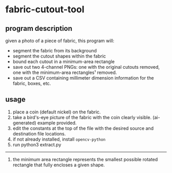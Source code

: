 # fabric-cutout-tool

## program description
given a photo of a piece of fabric, this program will:
* segment the fabric from its background
* segment the cutout shapes within the fabric
* bound each cutout in a minimum-area rectangle
* save out two 4-channel PNGs: one with the original cutouts removed, one with the minimum-area rectangles¹ removed.
* save out a CSV containing millimeter dimension information for the fabric, boxes, etc.

## usage
1. place a coin (default nickel) on the fabric.
2. take a bird's-eye picture of the fabric with the coin clearly visible. (ai-generated) example provided.
3. edit the constants at the top of the file with the desired source and destination file locations.
4. if not already installed, install `opencv-python`
5. run python3 extract.py

------
1. the minimum area rectangle represents the smallest possible rotated rectangle that fully encloses a given shape.
